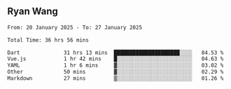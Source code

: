 ## Ryan Wang

<!--START_SECTION:waka-->

```txt
From: 20 January 2025 - To: 27 January 2025

Total Time: 36 hrs 56 mins

Dart              31 hrs 13 mins  █████████████████████░░░░   84.53 %
Vue.js            1 hr 42 mins    █░░░░░░░░░░░░░░░░░░░░░░░░   04.63 %
YAML              1 hr 6 mins     ▓░░░░░░░░░░░░░░░░░░░░░░░░   03.02 %
Other             50 mins         ▓░░░░░░░░░░░░░░░░░░░░░░░░   02.29 %
Markdown          27 mins         ▒░░░░░░░░░░░░░░░░░░░░░░░░   01.26 %
```

<!--END_SECTION:waka-->
